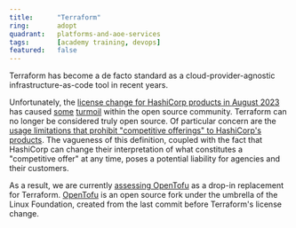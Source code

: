 ```yaml
---
title:      "Terraform"
ring:       adopt
quadrant:   platforms-and-aoe-services
tags:       [academy training, devops]
featured:   false
---
```


Terraform has become a de facto standard as a cloud-provider-agnostic infrastructure-as-code tool in recent years.

Unfortunately, the [license change for HashiCorp products in August 2023](https://www.hashicorp.com/blog/hashicorp-adopts-business-source-license) has caused [some](https://blog.gruntwork.io/the-future-of-terraform-must-be-open-ab0b9ba65bca) [turmoil](https://zeet.co/blog/the-impact-of-hashicorps-license-change-on-terraform-users-and-providers-what-you-need-to-know) within the open source community. Terraform can no longer be considered truly open source. Of particular concern are the [usage limitations that prohibit "competitive offerings" to HashiCorp's products](https://www.hashicorp.com/license-faq#usage-limitations). The vagueness of this definition, coupled with the fact that HashiCorp can change their interpretation of what constitutes a "competitive offer" at any time, poses a potential liability for agencies and their customers.

As a result, we are currently [assessing OpenTofu](/platforms-and-aoe-services/opentofu/) as a drop-in replacement for Terraform. [OpenTofu](https://opentofu.org) is an open source fork under the umbrella of the Linux Foundation, created from the last commit before Terraform's license change.
